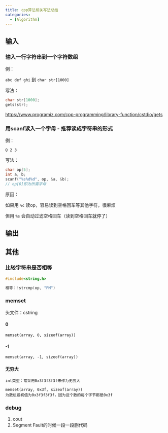 ```yaml
---
title: cpp算法相关写法总结
categories:
  - [Algorithm]
---
```


## 输入

### 输入一行字符串到一个字符数组

例：

`abc def ghi` 到 `char str[1000]`

写法：

```cpp
char str[1000];
gets(str);
```

https://www.programiz.com/cpp-programming/library-function/cstdio/gets

### 用scanf读入一个字母 - 推荐读成字符串的形式

例：

`Q 2 3`

写法：

```cpp
char op[5];
int a, b;
scanf("%s%d%d", op, &a, &b);
// op[0]即为所需字母
```

原因：

如果用 `%c` 读op，容易读到空格回车等其他字符，很麻烦

但用 `%s` 会自动过滤空格回车（读到空格回车就停了）

## 输出

## 其他

### 比较字符串是否相等

```cpp
#include<string.h>

相等：!strcmp(op, "PM")
```

### memset

头文件：cstring

#### 0

```
memset(array, 0, sizeof(array))
```

#### -1

```
memset(array, -1, sizeof(array))
```

#### 无穷大

```
int类型：常采用0x3f3f3f3f来作为无穷大

memset(array, 0x3f, sizeof(array))
为数组设初值为0x3f3f3f3f，因为这个数的每个字节都是0x3f
```

### debug

1. cout
2. Segment Fault的时候一段一段删代码
